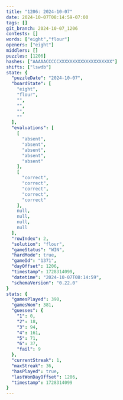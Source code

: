 ```yaml
---
title: "1206: 2024-10-07"
date: 2024-10-07T08:14:59-07:00
tags: []
git_branch: 2024-10-07_1206
contests: []
words: ["eight","flour"]
openers: ["eight"]
middlers: []
puzzles: [1206]
hashes: ["AAAAACCCCCXXXXXXXXXXXXXXXXXXXX"]
shifts: ["lswdb"]
state: {
  "puzzleDate": "2024-10-07",
  "boardState": [
    "eight",
    "flour",
    "",
    "",
    "",
    ""
  ],
  "evaluations": [
    [
      "absent",
      "absent",
      "absent",
      "absent",
      "absent"
    ],
    [
      "correct",
      "correct",
      "correct",
      "correct",
      "correct"
    ],
    null,
    null,
    null,
    null
  ],
  "rowIndex": 2,
  "solution": "flour",
  "gameStatus": "WIN",
  "hardMode": true,
  "gameId": "1371",
  "dayOffset": 1206,
  "timestamp": 1728314099,
  "datetime": "2024-10-07T08:14:59",
  "schemaVersion": "0.22.0"
}
stats: {
  "gamesPlayed": 390,
  "gamesWon": 381,
  "guesses": {
    "1": 0,
    "2": 18,
    "3": 94,
    "4": 161,
    "5": 71,
    "6": 37,
    "fail": 9
  },
  "currentStreak": 1,
  "maxStreak": 36,
  "hasPlayed": true,
  "lastWonDayOffset": 1206,
  "timestamp": 1728314099
}
---
```

<!-- more -->
